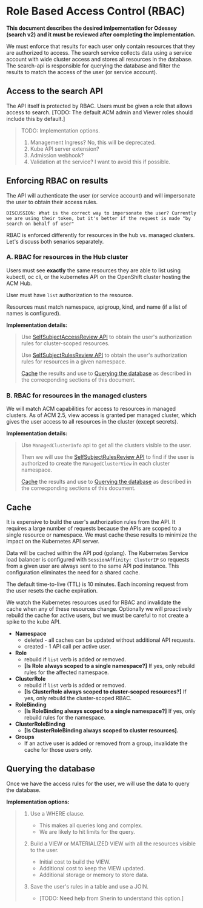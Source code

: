 # Role Based Access Control (RBAC)

**This document describes the desired imlpementation for Odessey (search v2) and it must be reviewed after completing the implementation.**

We must enforce that results for each user only contain resources that they are authorized to access. The search service collects data using a service account with wide cluster access and stores all resources in the database. The search-api is responsible for querying the database and filter the results to match the access of the user (or service account).

## Access to the search API
<!-- This feature is new for V2 -->
The API itself is protected by RBAC. Users must be given a role that allows access to search.
[TODO: The default ACM admin and Viewer roles should include this by default.]

> TODO: Implementation options.
> 1. Management Ingress? No, this will be deprecated.
> 2. Kube API server extension?
> 3. Admission webhook?
> 4. Validation at the service? I want to avoid this if possible.

## Enforcing RBAC on results

The API will authenticate the user (or service account) and will impersonate the user to obtain their access rules.

```
DISCUSSION: What is the correct way to impersonate the user? Currently we are using their token, but it's better if the request is made "by search on behalf of user" 
```

RBAC is enforced differently for resources in the hub vs. managed clusters. Let's discuss both senarios separately.

### A. RBAC for resources in the Hub cluster

Users must see **exactly** the same resources they are able to list using kubectl, oc cli, or the kubernetes API on the OpenShift cluster hosting the ACM Hub.

User must have `list` authorization to the resource.

<!-- NOTE: Including resource name is new for V2, this was missed in the V1 implementation. -->
Resources must match namespace, apigroup, kind, and name (if a list of names is configured).

**Implementation details:**
>Use [SelfSubjectAccessReview API](https://kubernetes.io/docs/reference/generated/kubernetes-api/v1.23/#selfsubjectaccessreview-v1-authorization-k8s-io) to obtain the user's authorization rules for cluster-scoped resources.
> 
> Use [SelfSubjectRulesReview API](https://kubernetes.io/docs/reference/generated/kubernetes-api/v1.23/#selfsubjectrulesreview-v1-authorization-k8s-io) to obtain the user's authorization rules for resources in a given namespace.
>
> [Cache](#Cache) the results and use to [Querying the database](#Queryingthedatabase) as described in the correcponding sections of this document.


### B. RBAC for resources in the managed clusters

We will match ACM capabilities for access to resources in managed clusters.
As of ACM 2.5, view access is granted per managed cluster, which gives the user access to all resources in the cluster (except secrets).

**Implementation details:**
> Use `ManagedClusterInfo` api to get all the clusters visible to the user.
>
> Then we will use the [SelfSubjectRulesReview API](https://kubernetes.io/docs/reference/generated/kubernetes-api/v1.23/#selfsubjectrulesreview-v1-authorization-k8s-io) to find if the user is authorized to create the `ManagedClusterView` in each cluster namespace.
>
> [Cache](#Cache) the results and use to [Querying the database](#Queryingthedatabase) as described in the correcponding sections of this document.


## Cache

It is expensive to build the user's authorization rules from the API. It requires a large number of requests because the APIs are scoped to a single resource or namespace. We must cache these results to minimize the impact on the Kubernetes API server.

Data will be cached within the API pod (golang). The Kubernetes Service load balancer is configured with `SessionAffinity: ClusterIP` so requests from a given user are always sent to the same API pod instance.  This configuration eliminates the need for a shared cache.

The default time-to-live (TTL) is 10 minutes. Each incoming request from the user resets the cache expiration.

We watch the Kubernetes resources used for RBAC and invalidate the cache when any of these resources change.  Optionally we will proactively rebuild the cache for active users, but we must be careful to not create a spike to the kube API.

- **Namespace** 
    - deleted - all caches can be updated without additional API requests.
    - created - 1 API call per active user. 
- **Role** 
    - rebuild if `list` verb is added or removed.
    - **[Is Role always scoped to a single namespace?]** If yes, only rebuild rules for the affected namespace.
- **ClusterRole**
    - rebuild if `list` verb is added or removed.
    - **[Is ClusterRole always scoped to cluster-scoped resources?]** If yes, only rebuild the cluster-scoped RBAC.
- **RoleBinding**
    - **[Is RoleBinding always scoped to a single namespace?]** If yes, only rebuild rules for the namespace.
- **ClusterRoleBinding**
    - **[Is ClusterRoleBinding always scoped to cluster resources].**
- **Groups**
    - If an active user is added or removed from a group, invalidate the cache for those users only.


## Querying the database

Once we have the access rules for the user, we will use the data to query the database.

**Implementation options:**
> 1. Use a WHERE clause.
>    - This makes all queries long and complex. 
>    - We are likely to hit limits for the query.
>
> 2. Build a VIEW or MATERIALIZED VIEW with all the resources visible to the user.
>    - Initial cost to build the VIEW.
>    - Additional cost to keep the VIEW updated.
>    - Additional storage or memory to store data.
>
> 3. Save the user's rules in a table and use a JOIN.
>    - [TODO: Need help from Sherin to understand this option.]


